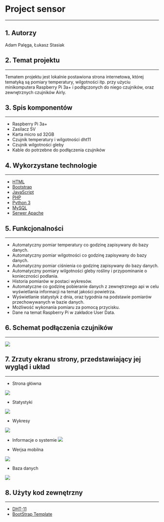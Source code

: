 # Project sensor
-----
## 1. Autorzy

Adam Palęga, Łukasz Stasiak

## 2. Temat projektu
---

Tematem projektu jest lokalnie postawiona strona internetowa, której tematyką  są pomiary temperatury, wilgotności itp. przy użyciu minikomputera Raspberry Pi 3a+ i podłączonych do niego czujników, oraz zewnętrznych czujników Airly.

## 3. Spis komponentów 
---
- Raspberry Pi 3a+
- Zasilacz 5V
- Karta micro sd 32GB
- Czujnik temperatury i wilgotności dht11
- Czujnik wilgotności gleby
- Kable do potrzebne do podłączenia czujników
## 4. Wykorzystane technologie
---

* [HTML](https://devdocs.io/html/) 
* [Bootstrap](https://getbootstrap.com/docs/4.5/getting-started/introduction/) 
* [JavaScript](https://devdocs.io/javascript/t) 
* [PHP](https://www.php.net/docs.php) 
* [Python 3](https://docs.python.org/3/) 
* [MySQL](https://dev.mysql.com/doc/)
* [Serwer Apache](https://httpd.apache.org/)

## 5. Funkcjonalności
----

- Automatyczny pomiar temperatury co godzinę zapisywany do bazy danych.
- Automatyczny pomiar wilgotności co godzinę zapisywany do bazy danych.
- Automatyczny pomiar ciśnienia co godzinę zapisywany do bazy danych.
- Automatyczny pomiary wilgotności gleby rośliny i przypominanie o konieczności podlania.
- Historia pomiarów w postaci wykresów.
- Automatyczne co godzinę pobieranie danych z zewnętrznego api w celu wyświetlania informacji na temat jakości powietrza.
- Wyświetlanie statystyk z dnia, oraz tygodnia na podstawie pomiarów przechowywanych w bazie danych.
- Możliwość wykonania pomiaru za pomocą przycisku.
- Dane na temat Raspberry Pi w zakładce User Data.

## 6. Schemat podłączenia czujników
---
![](README_img/conection.png)

## 7. Zrzuty ekranu strony, przedstawiający jej wygląd i układ
---
* Strona główna

![](README_img/dashboard2.png)

* Statystyki

![](README_img/statistics.png)

* Wykresy

![](README_img/charts.png)

* Informacje o systemie
![](README_img/data.png)

* Werjsa mobilna  

![](README_img/mobile.png)

* Baza danych 

![](README_img/database.png)





## 8. Użyty kod zewnętrzny
---
* [DHT-11](https://github.com/szazo/DHT11_Python)
* [BootStrap Template](https://github.com/alexis-luna/bootstrap-simple-admin-template)

